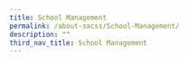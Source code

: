```yaml
---
title: School Management
permalink: /about-sacss/School-Management/
description: ""
third_nav_title: School Management
---
```

